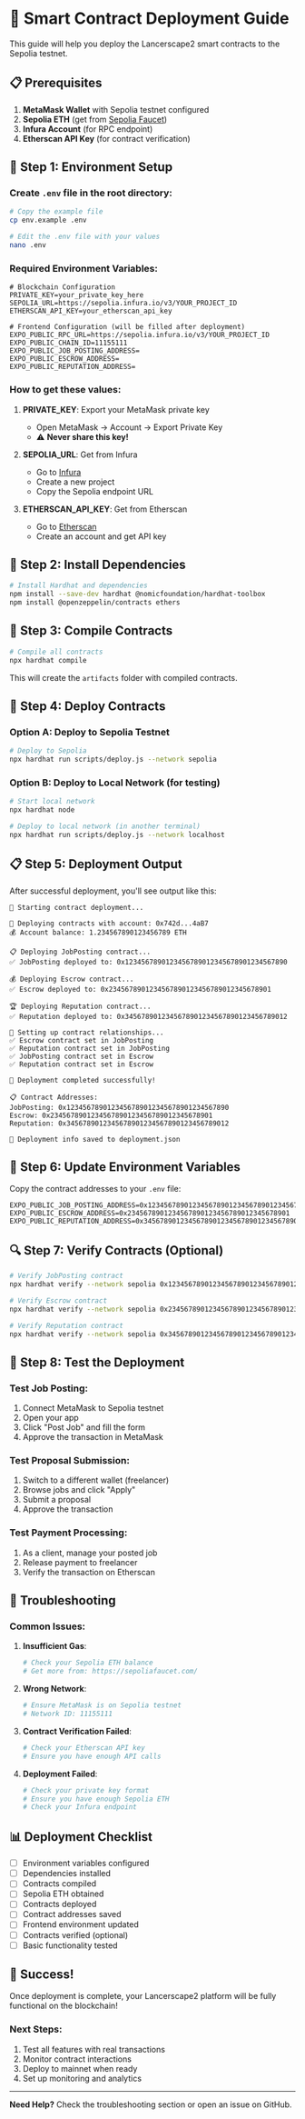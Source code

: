 # 🚀 Smart Contract Deployment Guide

This guide will help you deploy the Lancerscape2 smart contracts to the Sepolia testnet.

## 📋 Prerequisites

1. **MetaMask Wallet** with Sepolia testnet configured
2. **Sepolia ETH** (get from [Sepolia Faucet](https://sepoliafaucet.com/))
3. **Infura Account** (for RPC endpoint)
4. **Etherscan API Key** (for contract verification)

## 🔧 Step 1: Environment Setup

### Create `.env` file in the root directory:

```bash
# Copy the example file
cp env.example .env

# Edit the .env file with your values
nano .env
```

### Required Environment Variables:

```env
# Blockchain Configuration
PRIVATE_KEY=your_private_key_here
SEPOLIA_URL=https://sepolia.infura.io/v3/YOUR_PROJECT_ID
ETHERSCAN_API_KEY=your_etherscan_api_key

# Frontend Configuration (will be filled after deployment)
EXPO_PUBLIC_RPC_URL=https://sepolia.infura.io/v3/YOUR_PROJECT_ID
EXPO_PUBLIC_CHAIN_ID=11155111
EXPO_PUBLIC_JOB_POSTING_ADDRESS=
EXPO_PUBLIC_ESCROW_ADDRESS=
EXPO_PUBLIC_REPUTATION_ADDRESS=
```

### How to get these values:

1. **PRIVATE_KEY**: Export your MetaMask private key
   - Open MetaMask → Account → Export Private Key
   - ⚠️ **Never share this key!**

2. **SEPOLIA_URL**: Get from Infura
   - Go to [Infura](https://infura.io/)
   - Create a new project
   - Copy the Sepolia endpoint URL

3. **ETHERSCAN_API_KEY**: Get from Etherscan
   - Go to [Etherscan](https://etherscan.io/)
   - Create an account and get API key

## 🔧 Step 2: Install Dependencies

```bash
# Install Hardhat and dependencies
npm install --save-dev hardhat @nomicfoundation/hardhat-toolbox
npm install @openzeppelin/contracts ethers
```

## 🔧 Step 3: Compile Contracts

```bash
# Compile all contracts
npx hardhat compile
```

This will create the `artifacts` folder with compiled contracts.

## 🚀 Step 4: Deploy Contracts

### Option A: Deploy to Sepolia Testnet

```bash
# Deploy to Sepolia
npx hardhat run scripts/deploy.js --network sepolia
```

### Option B: Deploy to Local Network (for testing)

```bash
# Start local network
npx hardhat node

# Deploy to local network (in another terminal)
npx hardhat run scripts/deploy.js --network localhost
```

## 📋 Step 5: Deployment Output

After successful deployment, you'll see output like this:

```
🚀 Starting contract deployment...

📝 Deploying contracts with account: 0x742d...4aB7
💰 Account balance: 1.234567890123456789 ETH

📋 Deploying JobPosting contract...
✅ JobPosting deployed to: 0x1234567890123456789012345678901234567890

💰 Deploying Escrow contract...
✅ Escrow deployed to: 0x2345678901234567890123456789012345678901

🏆 Deploying Reputation contract...
✅ Reputation deployed to: 0x3456789012345678901234567890123456789012

🔗 Setting up contract relationships...
✅ Escrow contract set in JobPosting
✅ Reputation contract set in JobPosting
✅ JobPosting contract set in Escrow
✅ Reputation contract set in Escrow

🎉 Deployment completed successfully!

📋 Contract Addresses:
JobPosting: 0x1234567890123456789012345678901234567890
Escrow: 0x2345678901234567890123456789012345678901
Reputation: 0x3456789012345678901234567890123456789012

💾 Deployment info saved to deployment.json
```

## 🔧 Step 6: Update Environment Variables

Copy the contract addresses to your `.env` file:

```env
EXPO_PUBLIC_JOB_POSTING_ADDRESS=0x1234567890123456789012345678901234567890
EXPO_PUBLIC_ESCROW_ADDRESS=0x2345678901234567890123456789012345678901
EXPO_PUBLIC_REPUTATION_ADDRESS=0x3456789012345678901234567890123456789012
```

## 🔍 Step 7: Verify Contracts (Optional)

```bash
# Verify JobPosting contract
npx hardhat verify --network sepolia 0x1234567890123456789012345678901234567890

# Verify Escrow contract
npx hardhat verify --network sepolia 0x2345678901234567890123456789012345678901

# Verify Reputation contract
npx hardhat verify --network sepolia 0x3456789012345678901234567890123456789012
```

## 🧪 Step 8: Test the Deployment

### Test Job Posting:
1. Connect MetaMask to Sepolia testnet
2. Open your app
3. Click "Post Job" and fill the form
4. Approve the transaction in MetaMask

### Test Proposal Submission:
1. Switch to a different wallet (freelancer)
2. Browse jobs and click "Apply"
3. Submit a proposal
4. Approve the transaction

### Test Payment Processing:
1. As a client, manage your posted job
2. Release payment to freelancer
3. Verify the transaction on Etherscan

## 🔧 Troubleshooting

### Common Issues:

1. **Insufficient Gas**:
   ```bash
   # Check your Sepolia ETH balance
   # Get more from: https://sepoliafaucet.com/
   ```

2. **Wrong Network**:
   ```bash
   # Ensure MetaMask is on Sepolia testnet
   # Network ID: 11155111
   ```

3. **Contract Verification Failed**:
   ```bash
   # Check your Etherscan API key
   # Ensure you have enough API calls
   ```

4. **Deployment Failed**:
   ```bash
   # Check your private key format
   # Ensure you have enough Sepolia ETH
   # Check your Infura endpoint
   ```

## 📊 Deployment Checklist

- [ ] Environment variables configured
- [ ] Dependencies installed
- [ ] Contracts compiled
- [ ] Sepolia ETH obtained
- [ ] Contracts deployed
- [ ] Contract addresses saved
- [ ] Frontend environment updated
- [ ] Contracts verified (optional)
- [ ] Basic functionality tested

## 🎉 Success!

Once deployment is complete, your Lancerscape2 platform will be fully functional on the blockchain!

### Next Steps:
1. Test all features with real transactions
2. Monitor contract interactions
3. Deploy to mainnet when ready
4. Set up monitoring and analytics

---

**Need Help?** Check the troubleshooting section or open an issue on GitHub. 
